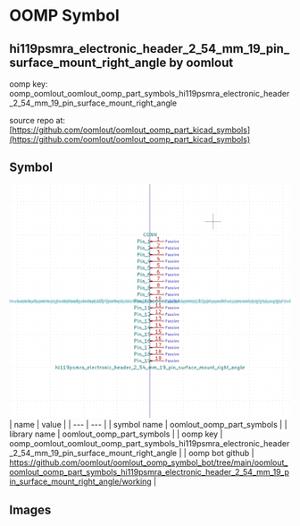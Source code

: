 # OOMP Symbol  
## hi119psmra_electronic_header_2_54_mm_19_pin_surface_mount_right_angle  by oomlout  
  
oomp key: oomp_oomlout_oomlout_oomp_part_symbols_hi119psmra_electronic_header_2_54_mm_19_pin_surface_mount_right_angle  
  
source repo at: [https://github.com/oomlout/oomlout_oomp_part_kicad_symbols](https://github.com/oomlout/oomlout_oomp_part_kicad_symbols)  
## Symbol  
  
[![working.png](working_600.png)](working.png)  
| name | value | 
| --- | --- | 
| symbol name | oomlout_oomp_part_symbols | 
| library name | oomlout_oomp_part_symbols | 
| oomp key | oomp_oomlout_oomlout_oomp_part_symbols_hi119psmra_electronic_header_2_54_mm_19_pin_surface_mount_right_angle | 
| oomp bot github | https://github.com/oomlout/oomlout_oomp_symbol_bot/tree/main/oomlout_oomlout_oomp_part_symbols_hi119psmra_electronic_header_2_54_mm_19_pin_surface_mount_right_angle/working | 
## Images  
